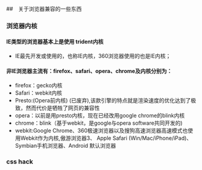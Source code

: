 ##　关于浏览器兼容的一些东西
### 浏览器内核
#### IE类型的浏览器基本上是使用  trident内核
- IE最先开发或使用的，也称IE内核，360浏览器使用的也是IE内核；

#### 非IE浏览器主流有：firefox、safari、opera、chrome及内核分别为：
- firefox：gecko内核
- Safari：webkit内核
- Presto:(Opera前内核) (已废弃),该款引擎的特点就是渲染速度的优化达到了极致，然而代价是牺牲了网页的兼容性
- opera：以前是用presto内核，现在已经改用google chrome的blink内核
- chrome：blink（基于webkit，是google与opera software共同开发的)
- webkit:Google Chrome、360极速浏览器以及搜狗高速浏览器高速模式也使用Webkit作为内核,傲游浏览器3、  Apple Safari (Win/Mac/iPhone/iPad)、Symbian手机浏览器、Android 默认浏览器


### css hack
